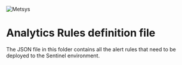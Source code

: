 ![](https://www.metsys.fr/wp-content/themes/metsys/images/svg/metsys-logo.svg "Metsys")
# Analytics Rules definition file

The JSON file in this folder contains all the alert rules that need to be deployed to the Sentinel environment. 